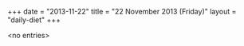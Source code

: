 +++
date = "2013-11-22"
title = "22 November 2013 (Friday)"
layout = "daily-diet"
+++

\<no entries\>